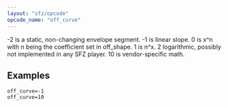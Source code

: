 ```yaml
---
layout: "sfz/opcode"
opcode_name: "off_curve"
---
```


-2 is a static, non-changing envelope segment.
-1 is linear slope.
0 is x^n with n being the coefficient set in off_shape.
1 is n^x.
2 logarithmic, possibly not implemented in any SFZ player.
10 is vendor-specific math.

## Examples

```
off_curve=-1
off_curve=10
```
